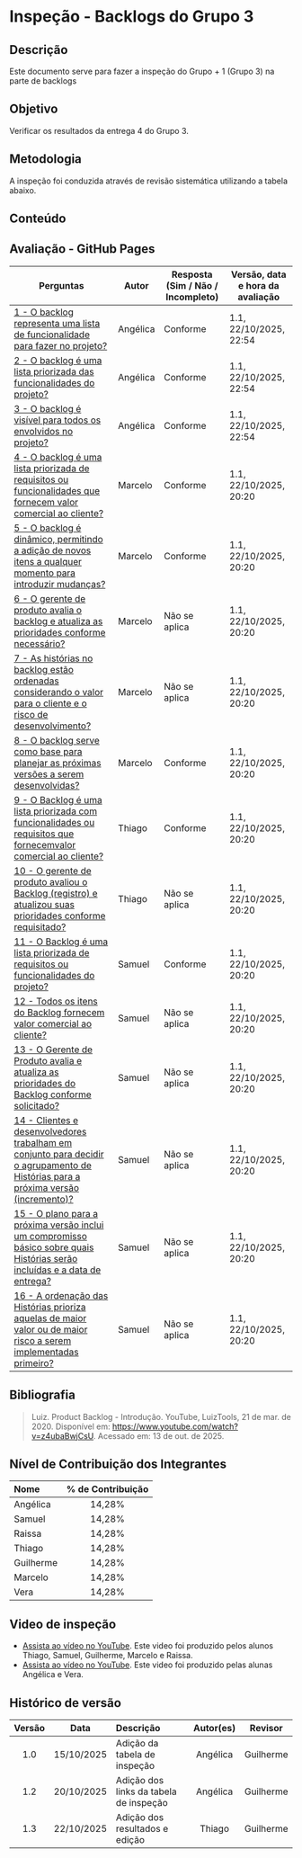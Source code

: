 # Inspeção - Backlogs do Grupo 3

## Descrição
Este documento serve para fazer a inspeção do Grupo + 1 (Grupo 3) na parte de backlogs
## Objetivo
Verificar os resultados da entrega 4 do Grupo 3.
## Metodologia
A inspeção foi conduzida através de revisão sistemática utilizando a tabela abaixo.

## Conteúdo
## Avaliação - GitHub Pages
| Perguntas                                                                                                                                                                                         | Autor    | Resposta (Sim / Não / Incompleto) | Versão, data e hora da avaliação |
|---------------------------------------------------------------------------------------------------------------------------------------------------------------------------------------------------|----------|-----------------------------------|----------------------------------|
| [1 - O backlog representa uma lista de funcionalidade para fazer no projeto?](../../06_verificacao/entrega4/verificacao_backlogs.md#VPBI1)                                                        | Angélica | Conforme                          | 1.1, 22/10/2025, 22:54           |
| [2 - O backlog é uma lista priorizada das funcionalidades do projeto?](../../06_verificacao/entrega4/verificacao_backlogs.md#VPBI2)                                                               | Angélica | Conforme                          | 1.1, 22/10/2025, 22:54           |
| [3 - O backlog é visível para todos os envolvidos no projeto?](../../06_verificacao/entrega4/verificacao_backlogs.md#VPBI3)                                                                       | Angélica | Conforme                          | 1.1, 22/10/2025, 22:54           |
| [4 - O backlog é uma lista priorizada de requisitos ou funcionalidades que fornecem valor comercial ao cliente?](../../06_verificacao/entrega4/verificacao_backlogs.md#VPBI1)                     | Marcelo  | Conforme                          | 1.1, 22/10/2025, 20:20           |
| [5 - O backlog é dinâmico, permitindo a adição de novos itens a qualquer momento para introduzir mudanças?](../../06_verificacao/entrega4/verificacao_backlogs.md#VPBI2)                          | Marcelo  | Conforme                          | 1.1, 22/10/2025, 20:20           |
| [6 - O gerente de produto avalia o backlog e atualiza as prioridades conforme necessário?](../../06_verificacao/entrega4/verificacao_backlogs.md#VPBI3)                                           | Marcelo  | Não se aplica                     | 1.1, 22/10/2025, 20:20           |
| [7 - As histórias no backlog estão ordenadas considerando o valor para o cliente e o risco de desenvolvimento?](../../06_verificacao/entrega4/verificacao_backlogs.md#VPBI4)                      | Marcelo  | Não se aplica                     | 1.1, 22/10/2025, 20:20           |
| [8 - O backlog serve como base para planejar as próximas versões a serem desenvolvidas?](../../06_verificacao/entrega4/verificacao_backlogs.md#VPBI5)                                             | Marcelo  | Conforme                          | 1.1, 22/10/2025, 20:20           |
| [9 - O Backlog é uma lista priorizada com funcionalidades ou requisitos que fornecemvalor comercial ao cliente?](../../06_verificacao/entrega4/verificacao_backlogs.md#VPBI9)                     | Thiago   | Conforme                          | 1.1, 22/10/2025, 20:20           |
| [10 - O gerente de produto avaliou o Backlog (registro) e atualizou suas prioridades conforme requisitado?](../../06_verificacao/entrega4/verificacao_backlogs.md#VPBI10)                         | Thiago   | Não se aplica                     | 1.1, 22/10/2025, 20:20           |
| [11 - O Backlog é uma lista priorizada de requisitos ou funcionalidades do projeto?](../../06_verificacao/entrega4/verificacao_backlogs.md#VPBI11)                                                | Samuel   | Conforme                          | 1.1, 22/10/2025, 20:20           |
| [12 - Todos os itens do Backlog fornecem valor comercial ao cliente?](../../06_verificacao/entrega4/verificacao_backlogs.md#VPBI12)                                                               | Samuel   | Não se aplica                     | 1.1, 22/10/2025, 20:20           |
| [13 - O Gerente de Produto avalia e atualiza as prioridades do Backlog conforme solicitado?](../../06_verificacao/entrega4/verificacao_backlogs.md#VPBI13)                                        | Samuel   | Não se aplica                     | 1.1, 22/10/2025, 20:20           |
| [14 - Clientes e desenvolvedores trabalham em conjunto para decidir o agrupamento de Histórias para a próxima versão (incremento)?](../../06_verificacao/entrega4/verificacao_backlogs.md#VPBI14) | Samuel   | Não se aplica                     | 1.1, 22/10/2025, 20:20           |
| [15 - O plano para a próxima versão inclui um compromisso básico sobre quais Histórias serão incluídas e a data de entrega?](../../06_verificacao/entrega4/verificacao_backlogs.md#VPBI15)        | Samuel   | Não se aplica                     | 1.1, 22/10/2025, 20:20           |
| [16 - A ordenação das Histórias prioriza aquelas de maior valor ou de maior risco a serem implementadas primeiro?](../../06_verificacao/entrega4/verificacao_backlogs.md#VPBI16)                  | Samuel   | Não se aplica                     | 1.1, 22/10/2025, 20:20           |



## Bibliografia
> Luiz. Product Backlog - Introdução. YouTube, LuizTools, 21 de mar. de 2020. Disponível em: https://www.youtube.com/watch?v=z4ubaBwjCsU. Acessado em: 13 de out. de 2025.


## Nível de Contribuição dos Integrantes

| Nome | % de Contribuição |
| :--- | :---------------: |
|   Angélica    |14,28%|
|   Samuel   |14,28%|
|   Raissa    |14,28%|
|   Thiago    |14,28%|
|   Guilherme    |14,28%|
|   Marcelo    |14,28%|
|   Vera    |14,28%|

## Video de inspeção 
- [Assista ao vídeo no YouTube](https://youtu.be/bhx_VbG62qY). Este video foi produzido pelos alunos Thiago, Samuel, Guilherme, Marcelo e Raissa.
- [Assista ao vídeo no YouTube](https://youtu.be/fWCNoD1dI_w?t=569). Este video foi produzido pelas alunas Angélica e Vera.


## Histórico de versão

| Versão | Data | Descrição | Autor(es) | Revisor |
| :----: | :--: | :-------- | :-------: | :-----: |
|1.0|	15/10/2025|	Adição da tabela de inspeção |	Angélica	|Guilherme     |
|1.2|	20/10/2025|	Adição dos links da tabela de inspeção |	Angélica	|Guilherme     |
|1.3|	22/10/2025|	Adição dos resultados e edição |	Thiago	|Guilherme     |